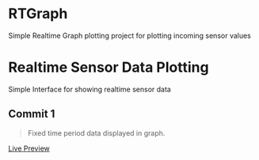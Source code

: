 # RTGraph
Simple Realtime Graph plotting project for plotting incoming sensor values

# Realtime Sensor Data Plotting

Simple Interface for showing realtime sensor data

## Commit 1
>Fixed time period data displayed in graph.


[Live Preview ](https://www.soren.in/realtimegraph)


